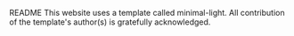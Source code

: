README
This website uses a template called minimal-light. All contribution of the template's author(s) is gratefully acknowledged.
